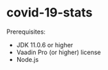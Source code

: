 # covid-19-stats 

Prerequisites: 

- JDK 11.0.6 or higher
- Vaadin Pro (or higher) license
- Node.js

